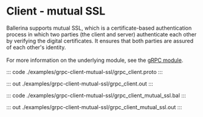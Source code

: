 # Client - mutual SSL

Ballerina supports mutual SSL, which is a certificate-based authentication
process in which two parties (the client and server) authenticate each other by
verifying the digital certificates. It ensures that both parties are assured
of each other's identity.<br/><br/>
For more information on the underlying module, 
see the [gRPC module](https://docs.central.ballerina.io/ballerina/grpc/latest/).


::: code ./examples/grpc-client-mutual-ssl/grpc_client.proto :::

::: out ./examples/grpc-client-mutual-ssl/grpc_client.out :::

::: code ./examples/grpc-client-mutual-ssl/grpc_client_mutual_ssl.bal :::

::: out ./examples/grpc-client-mutual-ssl/grpc_client_mutual_ssl.out :::